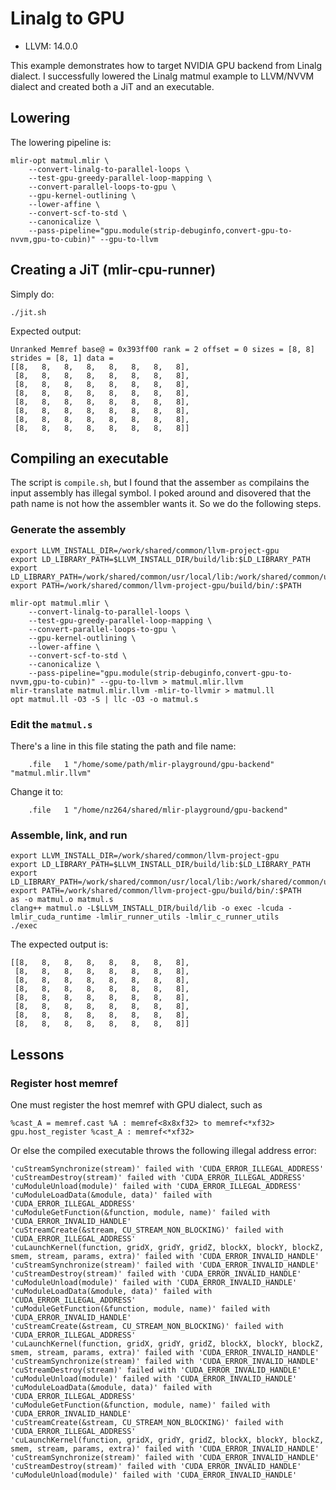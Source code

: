 # Linalg to GPU

- LLVM: 14.0.0

This example demonstrates how to target NVIDIA GPU backend from Linalg dialect.
I successfully lowered the Linalg matmul example to LLVM/NVVM dialect and created both a JiT and an executable.

## Lowering
The lowering pipeline is: 
```shell
mlir-opt matmul.mlir \
    --convert-linalg-to-parallel-loops \
    --test-gpu-greedy-parallel-loop-mapping \
    --convert-parallel-loops-to-gpu \
    --gpu-kernel-outlining \
    --lower-affine \
    --convert-scf-to-std \
    --canonicalize \
    --pass-pipeline="gpu.module(strip-debuginfo,convert-gpu-to-nvvm,gpu-to-cubin)" --gpu-to-llvm
```

## Creating a JiT (mlir-cpu-runner)
Simply do:

```shell
./jit.sh
```
Expected output:
```text
Unranked Memref base@ = 0x393ff00 rank = 2 offset = 0 sizes = [8, 8] strides = [8, 1] data = 
[[8,   8,   8,   8,   8,   8,   8,   8], 
 [8,   8,   8,   8,   8,   8,   8,   8], 
 [8,   8,   8,   8,   8,   8,   8,   8], 
 [8,   8,   8,   8,   8,   8,   8,   8], 
 [8,   8,   8,   8,   8,   8,   8,   8], 
 [8,   8,   8,   8,   8,   8,   8,   8], 
 [8,   8,   8,   8,   8,   8,   8,   8], 
 [8,   8,   8,   8,   8,   8,   8,   8]]
```
## Compiling an executable
The script is `compile.sh`, but I found that the assember `as` compilains the input assembly has illegal symbol. I poked around and disovered that the path name is not how the assembler wants it. So we do the following steps.

### Generate the assembly
```shell
export LLVM_INSTALL_DIR=/work/shared/common/llvm-project-gpu
export LD_LIBRARY_PATH=$LLVM_INSTALL_DIR/build/lib:$LD_LIBRARY_PATH
export LD_LIBRARY_PATH=/work/shared/common/usr/local/lib:/work/shared/common/usr/local/lib64:$LD_LIBRARY_PATH
export PATH=/work/shared/common/llvm-project-gpu/build/bin/:$PATH

mlir-opt matmul.mlir \
    --convert-linalg-to-parallel-loops \
    --test-gpu-greedy-parallel-loop-mapping \
    --convert-parallel-loops-to-gpu \
    --gpu-kernel-outlining \
    --lower-affine \
    --convert-scf-to-std \
    --canonicalize \
    --pass-pipeline="gpu.module(strip-debuginfo,convert-gpu-to-nvvm,gpu-to-cubin)" --gpu-to-llvm > matmul.mlir.llvm
mlir-translate matmul.mlir.llvm -mlir-to-llvmir > matmul.ll 
opt matmul.ll -O3 -S | llc -O3 -o matmul.s 
```

### Edit the `matmul.s`

There's a line in this file stating the path and file name:
```
	.file	1 "/home/some/path/mlir-playground/gpu-backend" "matmul.mlir.llvm"
```
Change it to:
```
	.file	1 "/home/nz264/shared/mlir-playground/gpu-backend"
```

### Assemble, link, and run
```shell
export LLVM_INSTALL_DIR=/work/shared/common/llvm-project-gpu
export LD_LIBRARY_PATH=$LLVM_INSTALL_DIR/build/lib:$LD_LIBRARY_PATH
export LD_LIBRARY_PATH=/work/shared/common/usr/local/lib:/work/shared/common/usr/local/lib64:$LD_LIBRARY_PATH
export PATH=/work/shared/common/llvm-project-gpu/build/bin/:$PATH
as -o matmul.o matmul.s 
clang++ matmul.o -L$LLVM_INSTALL_DIR/build/lib -o exec -lcuda -lmlir_cuda_runtime -lmlir_runner_utils -lmlir_c_runner_utils
./exec
```

The expected output is:
```
[[8,   8,   8,   8,   8,   8,   8,   8], 
 [8,   8,   8,   8,   8,   8,   8,   8], 
 [8,   8,   8,   8,   8,   8,   8,   8], 
 [8,   8,   8,   8,   8,   8,   8,   8], 
 [8,   8,   8,   8,   8,   8,   8,   8], 
 [8,   8,   8,   8,   8,   8,   8,   8], 
 [8,   8,   8,   8,   8,   8,   8,   8], 
 [8,   8,   8,   8,   8,   8,   8,   8]]
```

## Lessons

### Register host memref

One must register the host memref with GPU dialect, such as  
```mlir
%cast_A = memref.cast %A : memref<8x8xf32> to memref<*xf32>
gpu.host_register %cast_A : memref<*xf32>
```
Or else the compiled executable throws the following illegal address error:
```
'cuStreamSynchronize(stream)' failed with 'CUDA_ERROR_ILLEGAL_ADDRESS'
'cuStreamDestroy(stream)' failed with 'CUDA_ERROR_ILLEGAL_ADDRESS'
'cuModuleUnload(module)' failed with 'CUDA_ERROR_ILLEGAL_ADDRESS'
'cuModuleLoadData(&module, data)' failed with 'CUDA_ERROR_ILLEGAL_ADDRESS'
'cuModuleGetFunction(&function, module, name)' failed with 'CUDA_ERROR_INVALID_HANDLE'
'cuStreamCreate(&stream, CU_STREAM_NON_BLOCKING)' failed with 'CUDA_ERROR_ILLEGAL_ADDRESS'
'cuLaunchKernel(function, gridX, gridY, gridZ, blockX, blockY, blockZ, smem, stream, params, extra)' failed with 'CUDA_ERROR_INVALID_HANDLE'
'cuStreamSynchronize(stream)' failed with 'CUDA_ERROR_INVALID_HANDLE'
'cuStreamDestroy(stream)' failed with 'CUDA_ERROR_INVALID_HANDLE'
'cuModuleUnload(module)' failed with 'CUDA_ERROR_INVALID_HANDLE'
'cuModuleLoadData(&module, data)' failed with 'CUDA_ERROR_ILLEGAL_ADDRESS'
'cuModuleGetFunction(&function, module, name)' failed with 'CUDA_ERROR_INVALID_HANDLE'
'cuStreamCreate(&stream, CU_STREAM_NON_BLOCKING)' failed with 'CUDA_ERROR_ILLEGAL_ADDRESS'
'cuLaunchKernel(function, gridX, gridY, gridZ, blockX, blockY, blockZ, smem, stream, params, extra)' failed with 'CUDA_ERROR_INVALID_HANDLE'
'cuStreamSynchronize(stream)' failed with 'CUDA_ERROR_INVALID_HANDLE'
'cuStreamDestroy(stream)' failed with 'CUDA_ERROR_INVALID_HANDLE'
'cuModuleUnload(module)' failed with 'CUDA_ERROR_INVALID_HANDLE'
'cuModuleLoadData(&module, data)' failed with 'CUDA_ERROR_ILLEGAL_ADDRESS'
'cuModuleGetFunction(&function, module, name)' failed with 'CUDA_ERROR_INVALID_HANDLE'
'cuStreamCreate(&stream, CU_STREAM_NON_BLOCKING)' failed with 'CUDA_ERROR_ILLEGAL_ADDRESS'
'cuLaunchKernel(function, gridX, gridY, gridZ, blockX, blockY, blockZ, smem, stream, params, extra)' failed with 'CUDA_ERROR_INVALID_HANDLE'
'cuStreamSynchronize(stream)' failed with 'CUDA_ERROR_INVALID_HANDLE'
'cuStreamDestroy(stream)' failed with 'CUDA_ERROR_INVALID_HANDLE'
'cuModuleUnload(module)' failed with 'CUDA_ERROR_INVALID_HANDLE'
```